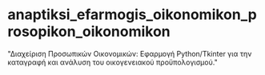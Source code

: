 # anaptiksi_efarmogis_oikonomikon_prosopikon_oikonomikon
"Διαχείριση Προσωπικών Οικονομικών: Εφαρμογή Python/Tkinter για την καταγραφή και ανάλυση του οικογενειακού προϋπολογισμού."
